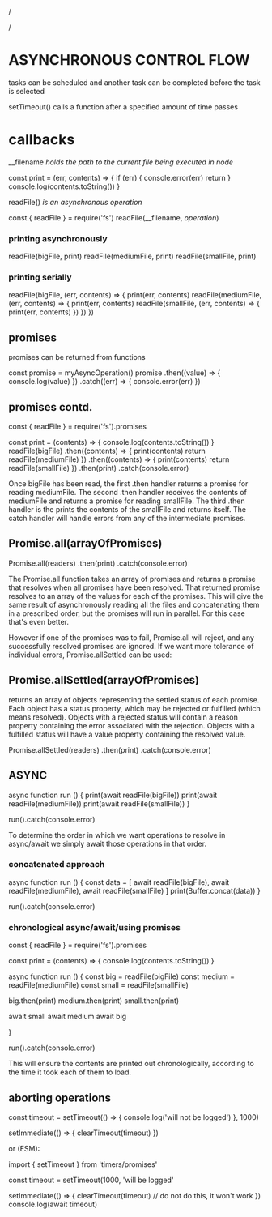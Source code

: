 /



/

# ASYNCHRONOUS CONTROL FLOW

tasks can be scheduled and another
task can be completed before the
task is selected

setTimeout() calls a function
after a specified amount
of time passes

# callbacks

__filename *holds the path to the current*
*file being executed in node*


const print = (err, contents) => {
  if (err) {
    console.error(err)
    return
  }
  console.log(contents.toString())
}

readFile() *is an asynchronous operation*

const { readFile } = require('fs')
readFile(__filename, *operation*)

### printing asynchronously

readFile(bigFile, print)
readFile(mediumFile, print)
readFile(smallFile, print)

### printing serially

readFile(bigFile, (err, contents) => {
  print(err, contents)
  readFile(mediumFile, (err, contents) => {
    print(err, contents)
    readFile(smallFile, (err, contents) => {
      print(err, contents)
    })
  })
})

## promises

promises can be returned from functions

const promise = myAsyncOperation()
promise
  .then((value) => { console.log(value) })
  .catch((err) => { console.error(err) })

## promises contd.

const { readFile } = require('fs').promises

const print = (contents) => {
  console.log(contents.toString())
}
readFile(bigFile)
  .then((contents) => {
    print(contents)
return readFile(mediumFile)
})
.then((contents) => {
print(contents)
return readFile(smallFile) 
})
.then(print)
.catch(console.error)


Once bigFile has been read,
the first .then handler returns a promise
for reading mediumFile. The second
.then handler receives the contents of
mediumFile and returns a promise for
reading smallFile. The third .then handler
is the prints the contents of the
smallFile and returns itself. The catch
handler will handle errors from any of
the intermediate promises.

## Promise.all(arrayOfPromises)

Promise.all(readers)
  .then(print)
  .catch(console.error)

The Promise.all function takes an array of promises and returns a promise that resolves when all promises have been resolved. That returned promise resolves to an array of the values for each of the promises. This will give the same result of asynchronously reading all the files and concatenating them in a prescribed order, but the promises will run in parallel. For this case that's even better.

However if one of the promises was to fail, Promise.all will reject, and any successfully resolved promises are ignored. If we want more tolerance of individual errors, Promise.allSettled can be used:

## Promise.allSettled(arrayOfPromises)

returns an array of objects representing the settled status of each promise. Each object has a status property, which may be rejected or fulfilled (which means resolved). Objects with a rejected status will contain a reason property containing the error associated with the rejection. Objects with a fulfilled status will have a value property containing the resolved value. 

Promise.allSettled(readers)
  .then(print)
  .catch(console.error)

## ASYNC


async function run () {
  print(await readFile(bigFile))
  print(await readFile(mediumFile))
  print(await readFile(smallFile))
}

run().catch(console.error)

To determine the order in which we want operations to resolve in async/await we simply await those operations in that order.

### concatenated approach


async function run () {
  const data = [
    await readFile(bigFile),
    await readFile(mediumFile),
    await readFile(smallFile)
  ]
  print(Buffer.concat(data))
}

run().catch(console.error)

### chronological async/await/using promises

const { readFile } = require('fs').promises

const print = (contents) => {
console.log(contents.toString())
}

async function run () {
const big = readFile(bigFile)
const medium = readFile(mediumFile)
const small = readFile(smallFile)

big.then(print)
medium.then(print)
small.then(print)

await small
await medium
await big

}

run().catch(console.error)

This will ensure the contents are printed out
chronologically, according to the time
it took each of them to load. 


## aborting operations

const timeout = setTimeout(() => { 
  console.log('will not be logged') 
}, 1000)

setImmediate(() => { clearTimeout(timeout) })


or (ESM):

import { setTimeout } from 'timers/promises'


const timeout = setTimeout(1000, 'will be logged'

setImmediate(() => { 
  clearTimeout(timeout) // do not do this, it won't work 
})
console.log(await timeout)




